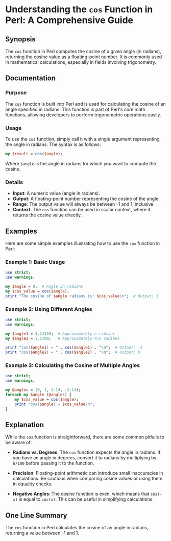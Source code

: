 <!--
Meta Description: # Understanding the `cos` Function in Perl: A Comprehensive Guide ## Synopsis The `cos` function in Perl computes the cosine of a given angle (in radi...
Meta Keywords: cos, angle, radians, function, cosine
-->

# Understanding the `cos` Function in Perl: A Comprehensive Guide

## Synopsis
The `cos` function in Perl computes the cosine of a given angle (in radians), returning the cosine value as a floating-point number. It is commonly used in mathematical calculations, especially in fields involving trigonometry.

## Documentation
### Purpose
The `cos` function is built into Perl and is used for calculating the cosine of an angle specified in radians. This function is part of Perl's core math functions, allowing developers to perform trigonometric operations easily.

### Usage
To use the `cos` function, simply call it with a single argument representing the angle in radians. The syntax is as follows:

```perl
my $result = cos($angle);
```

Where `$angle` is the angle in radians for which you want to compute the cosine.

### Details
- **Input**: A numeric value (angle in radians).
- **Output**: A floating-point number representing the cosine of the angle.
- **Range**: The output value will always be between -1 and 1, inclusive.
- **Context**: The `cos` function can be used in scalar context, where it returns the cosine value directly.

## Examples
Here are some simple examples illustrating how to use the `cos` function in Perl:

### Example 1: Basic Usage
```perl
use strict;
use warnings;

my $angle = 0;  # Angle in radians
my $cos_value = cos($angle);
print "The cosine of $angle radians is: $cos_value\n";  # Output: 1
```

### Example 2: Using Different Angles
```perl
use strict;
use warnings;

my $angle1 = 3.14159;  # Approximately π radians
my $angle2 = 1.5708;   # Approximately π/2 radians

print "cos($angle1) = " . cos($angle1) . "\n";  # Output: -1
print "cos($angle2) = " . cos($angle2) . "\n";  # Output: 0
```

### Example 3: Calculating the Cosine of Multiple Angles
```perl
use strict;
use warnings;

my @angles = (0, 1, 3.14, -3.14);
foreach my $angle (@angles) {
    my $cos_value = cos($angle);
    print "cos($angle) = $cos_value\n";
}
```

## Explanation
While the `cos` function is straightforward, there are some common pitfalls to be aware of:

- **Radians vs. Degrees**: The `cos` function expects the angle in radians. If you have an angle in degrees, convert it to radians by multiplying by `π/180` before passing it to the function.
  
- **Precision**: Floating-point arithmetic can introduce small inaccuracies in calculations. Be cautious when comparing cosine values or using them in equality checks.

- **Negative Angles**: The cosine function is even, which means that `cos(-x)` is equal to `cos(x)`. This can be useful in simplifying calculations.

## One Line Summary
The `cos` function in Perl calculates the cosine of an angle in radians, returning a value between -1 and 1.